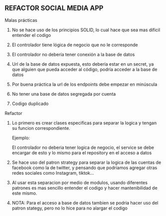 ## REFACTOR SOCIAL MEDIA APP

Malas prácticas

1. No se hace uso de los principios SOLID, lo cual hace que sea mas dificil entender el codigo

2. El controlador tiene lógica de negocio que no le corresponde

3. El controlador no debería tener conexión a la base de datos

4. Url de la base de datos expuesta, esto debería estar en un secret, ya que alguien que pueda acceder al código, podría acceder a la base de datos

5. Por buena práctica la url de los endpoints debe empezar en minúscula

6. No tener una base de datos segregada por cuenta

7. Codigo duplicado

Refactor

1. Lo primero es crear clases especificas para separar la logica y tengan su funcion correspondiente.

    Ejemplo:
    
    El controlador no deberia tener logica de negocio, el service se debe encargar de esto y lo mismo para el repository en el acceso a datos

2. Se hace uso del patron strategy para separar la logica de las cuentas de facebook como la de twitter, y pensando que podriamos agregar otras redes sociales como Instagram, tiktok...

3. Al usar esta separacion por medio de modulos, usando diferentes patrones es mas sencillo entender el codigo y hacer mantenibilidad de este mismo.

4. NOTA: Para el acceso a base de datos tambien se podria hacer uso del patron stategy, pero no lo hice para no alargar el codigo
